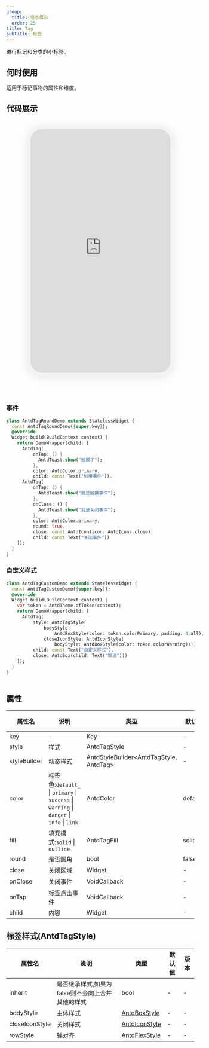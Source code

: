 ```yaml
---
group:
  title: 信息展示
  order: 25
title: Tag
subtitle: 标签
---
```

进行标记和分类的小标签。
## 何时使用
适用于标记事物的属性和维度。

## 代码展示

<div class='preview-container'>
<div class='phone-preview'>
<iframe src='https://opensourcenocode.github.io/antd-flutter?target=AntdTag'></iframe>
</div>
<div style='flex: 1;'>

### 事件


```dart
class AntdTagRoundDemo extends StatelessWidget {
  const AntdTagRoundDemo({super.key});
  @override
  Widget build(BuildContext context) {
    return DemoWrapper(child: [
      AntdTag(
          onTap: () {
            AntdToast.show("触摸了");
          },
          color: AntdColor.primary,
          child: const Text("触摸事件")),
      AntdTag(
          onTap: () {
            AntdToast.show("我是触摸事件");
          },
          onClose: () {
            AntdToast.show("我是关闭事件");
          },
          color: AntdColor.primary,
          round: true,
          close: const AntdIcon(icon: AntdIcons.close),
          child: const Text("关闭事件"))
    ]);
  }
}

```

### 自定义样式


```dart
class AntdTagCustomDemo extends StatelessWidget {
  const AntdTagCustomDemo({super.key});
  @override
  Widget build(BuildContext context) {
    var token = AntdTheme.ofToken(context);
    return DemoWrapper(child: [
      AntdTag(
          style: AntdTagStyle(
              bodyStyle:
                  AntdBoxStyle(color: token.colorPrimary, padding: 4.all),
              closeIconStyle: AntdIconStyle(
                  bodyStyle: AntdBoxStyle(color: token.colorWarning))),
          child: const Text("自定义样式"),
          close: AntdBox(child: Text("取消")))
    ]);
  }
}

```

</div>
</div>

  <style>
.preview-container {
  display: flex;
  gap: 24px;
  margin: 32px 0;
  align-items: start;
}

.phone-preview {
  min-width: 375px;
  max-width: 375px;
  border: 10px solid #f3f3f3;
  border-radius: 40px;
  background: #fff;
  box-shadow: 0 4px 20px rgba(0, 0, 0, 0.08);
  overflow: hidden;
  height: 652px;
  width: 393px;
  position: sticky;
  top: 80px;
}

.phone-preview iframe {
  width: 100%;
  height: 100%;
  border: none;
}

.code-block {
  max-height: 100%;
  margin: 16px 0;
  overflow-y: scroll;
}

.dumi-default-source-code {
  margin: 0 !important;
}

.markdown .dumi-default-source-code >pre.prism-code {
  padding: 12px !important;
  font-size: 12px !important;
}

@media (max-width: 960px) {
  .preview-container {
    flex-direction: column;
  }
  
  .phone-preview {
    width: 100%;
    max-width: 375px;
    margin: 0 auto 24px;
    position: static;
  }
}

/* Dart 代码高亮主题 - 基于 VS Code 暗色主题优化 */
.prism-code {
  display: block;
  overflow-x: auto;
  padding: 1em;
  border-radius: 6px;
  font-family: 'Fira Code', 'Consolas', 'Monaco', monospace;
  font-size: 14px;
  line-height: 1.5;
  color: #d4d4d4;
  background: #1e1e1e;
}

/* 基础元素 */
.prism-code .hljs-keyword { color: #569cd6; font-weight: bold; }          /* 关键字 */
.prism-code .hljs-built_in { color: #4ec9b0; }                           /* 内置类型 */
.prism-code .hljs-type { color: #4ec9b0; }                               /* 类型声明 */
.prism-code .hljs-literal { color: #569cd6; }                            /* 字面量 */
.prism-code .hljs-number { color: #b5cea8; }                             /* 数字 */
.prism-code .hljs-string { color: #ce9178; }                             /* 字符串 */
.prism-code .hljs-comment { color: #6a9955; font-style: italic; }        /* 注释 */
.prism-code .hljs-meta { color: #9b9b9b; }                               /* 元信息 */

/* Dart 特有元素 */
.prism-code .hljs-constant { color: #4fc1ff; }                           /* const/final */
.prism-code .hljs-function { color: #dcdcaa; }                           /* 函数名 */
.prism-code .hljs-title.class_ { color: #4ec9b0; text-decoration: underline; } /* 类名 */
.prism-code .hljs-params { color: #9cdcfe; }                             /* 参数 */
.prism-code .hljs-variable { color: #9cdcfe; }                           /* 变量 */
.prism-code .hljs-annotation { color: #d4d4d4; background: #3a3a3a; }    /* 注解 */
.prism-code .hljs-punctuation { color: #d4d4d4; }                        /* 标点符号 */

/* 特殊增强 */
.prism-code .hljs-constructor { color: #c586c0; }                        /* 构造函数 */
.prism-code .hljs-named-parameter { color: #9cdcfe; font-style: italic; }/* 命名参数 */
.prism-code .hljs-generic { color: #4ec9b0; opacity: 0.8; }              /* 泛型符号 */
.prism-code .hljs-typedef { color: #4ec9b0; text-decoration: underline; }/* typedef */

/* 行号样式 (可选) */
.prism-code .hljs-ln-numbers {
  color: #858585;
  text-align: right;
  padding-right: 12px;
}
</style>

## 属性
| 属性名 | 说明 | 类型 | 默认值 | 版本 |
| --- | --- | --- | --- | --- |
| key | - | Key | - | - |
| style | 样式 | AntdTagStyle | - | - |
| styleBuilder | 动态样式 | AntdStyleBuilder&lt;AntdTagStyle, AntdTag&gt; | - | - |
| color | 标签色:`default_` \| `primary` \| `success` \| `warning` \| `danger` \| `info` \| `link` | AntdColor | default_ | - |
| fill | 填充模式:`solid` \| `outline` | AntdTagFill | solid | - |
| round | 是否圆角 | bool | false | - |
| close | 关闭区域 | Widget | - | - |
| onClose | 关闭事件 | VoidCallback | - | - |
| onTap | 标签点击事件 | VoidCallback | - | - |
| child | 内容 | Widget | - | - |


## 标签样式(AntdTagStyle) <a id='AntdTagStyle'></a>

| 属性名 | 说明 | 类型 | 默认值 | 版本 |
| --- | --- | --- | --- | --- |
| inherit | 是否继承样式,如果为false则不会向上合并其他的样式 | bool | - | - |
| bodyStyle | 主体样式 | [AntdBoxStyle](../components/antd-box/#AntdBoxStyle) | - | - |
| closeIconStyle | 关闭样式 | [AntdIconStyle](../components/antd-icon/#AntdIconStyle) | - | - |
| rowStyle | 轴对齐 | [AntdFlexStyle](../components/antd-flex/#AntdFlexStyle) | - | - |


